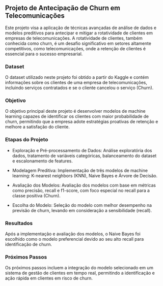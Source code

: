 ## Projeto de Antecipação de Churn em Telecomunicações

Este projeto visa a aplicação de técnicas avançadas de análise de dados e modelos preditivos para antecipar e mitigar a rotatividade de clientes em empresas de telecomunicações. A rotatividade de clientes, também conhecida como churn, é um desafio significativo em setores altamente competitivos, como telecomunicações, onde a retenção de clientes é essencial para o sucesso empresarial.

### Dataset
O dataset utilizado neste projeto foi obtido a partir do Kaggle e contém informações sobre os clientes de uma empresa de telecomunicações, incluindo serviços contratados e se o cliente cancelou o serviço (Churn).

### Objetivo
O objetivo principal deste projeto é desenvolver modelos de machine learning capazes de identificar os clientes com maior probabilidade de churn, permitindo que a empresa adote estratégias proativas de retenção e melhore a satisfação do cliente.

### Etapas do Projeto
- Exploração e Pré-processamento de Dados: Análise exploratória dos dados, tratamento de variáveis categóricas, balanceamento do dataset e escalonamento de features.

- Modelagem Preditiva: Implementação de três modelos de machine learning: K-nearest neighbors (KNN), Naive Bayes e Árvore de Decisão.

- Avaliação dos Modelos: Avaliação dos modelos com base em métricas como precisão, recall e f1-score, com foco especial no recall para a classe positiva (Churn).

- Escolha do Modelo: Seleção do modelo com melhor desempenho na previsão de churn, levando em consideração a sensibilidade (recall).

### Resultados
Após a implementação e avaliação dos modelos, o Naive Bayes foi escolhido como o modelo preferencial devido ao seu alto recall para identificação de churn.

### Próximos Passos
Os próximos passos incluem a integração do modelo selecionado em um sistema de gestão de clientes em tempo real, permitindo a identificação e ação rápida em clientes em risco de churn.
